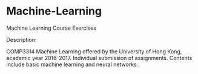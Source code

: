 # Machine-Learning
Machine Learning Course Exercises

Description:

COMP3314 Machine Learning offered by the University of Hong Kong, academic year 2016-2017. Individual submission of assignments. Contents include basic machine learning and neural networks.
